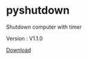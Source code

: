 # pyshutdown
Shutdown computer with timer

Version : V1.1.0					

[Download](https://github.com/sepandhaghighi/pyshutdown/archive/v1.1.zip)
